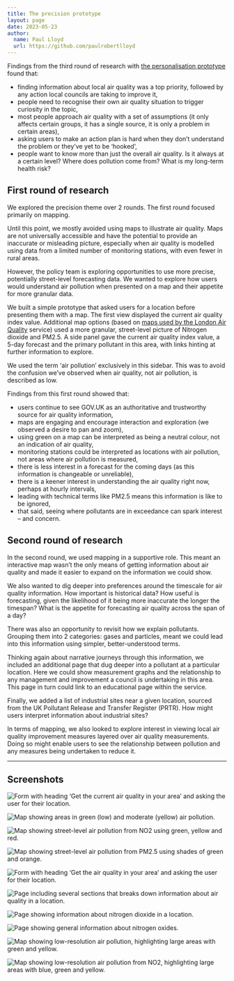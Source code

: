 ```yaml
---
title: The precision prototype
layout: page
date: 2023-05-23
author:
  name: Paul Lloyd
  url: https://github.com/paulrobertlloyd
---
```


Findings from the third round of research with [the personalisation prototype](/posts/citizen-alpha/personalisation-prototype/) found that:

* finding information about local air quality was a top priority, followed by any action local councils are taking to improve it,
* people need to recognise their own air quality situation to trigger curiosity in the topic,
* most people approach air quality with a set of assumptions (it only affects certain groups, it has a single source, it is only a problem in certain areas),
* asking users to make an action plan is hard when they don’t understand the problem or they’ve yet to be ‘hooked’,
* people want to know more than just the overall air quality. Is it always at a certain level? Where does pollution come from? What is my long-term health risk?

## First round of research

We explored the precision theme over 2 rounds. The first round focused primarily on mapping.

Until this point, we mostly avoided using maps to illustrate air quality. Maps are not universally accessible and have the potential to provide an inaccurate or misleading picture, especially when air quality is modelled using data from a limited number of monitoring stations, with even fewer in rural areas.

However, the policy team is exploring opportunities to use more precise, potentially street-level forecasting data. We wanted to explore how users would understand air pollution when presented on a map and their appetite for more granular data.

We built a simple prototype that asked users for a location before presenting them with a map. The first view displayed the current air quality index value. Additional map options (based on [maps used by the London Air Quality](https://apps.london.gov.uk/air-quality/) service) used a more granular, street-level picture of Nitrogen dioxide and PM2.5. A side panel gave the current air quality index value, a 5-day forecast and the primary pollutant in this area, with links hinting at further information to explore.

We used the term ‘air pollution’ exclusively in this sidebar. This was to avoid the confusion we’ve observed when air quality, not air pollution, is described as low.

Findings from this first round showed that:

* users continue to see GOV.UK as an authoritative and trustworthy source for air quality information,
* maps are engaging and encourage interaction and exploration (we observed a desire to pan and zoom),
* using green on a map can be interpreted as being a neutral colour, not an indication of air quality,
* monitoring stations could be interpreted as locations with air pollution, not areas where air pollution is measured,
* there is less interest in a forecast for the coming days (as this information is changeable or unreliable),
* there is a keener interest in understanding the air quality right now, perhaps at hourly intervals,
* leading with technical terms like PM2.5 means this information is like to be ignored,
* that said, seeing where pollutants are in exceedance can spark interest – and concern.

## Second round of research

In the second round, we used mapping in a supportive role. This meant an interactive map wasn’t the only means of getting information about air quality and made it easier to expand on the information we could show.

We also wanted to dig deeper into preferences around the timescale for air quality information. How important is historical data? How useful is forecasting, given the likelihood of it being more inaccurate the longer the timespan? What is the appetite for forecasting air quality across the span of a day?

There was also an opportunity to revisit how we explain pollutants. Grouping them into 2 categories: gases and particles, meant we could lead into this information using simpler, better-understood terms.

Thinking again about narrative journeys through this information, we included an additional page that dug deeper into a pollutant at a particular location. Here we could show measurement graphs and the relationship to any management and improvement a council is undertaking in this area. This page in turn could link to an educational page within the service.

Finally, we added a list of industrial sites near a given location, sourced from the UK Pollutant Release and Transfer Register (PRTR). How might users interpret information about industrial sites?

In terms of mapping, we also looked to explore interest in viewing local air quality improvement measures layered over air quality measurements. Doing so might enable users to see the relationship between pollution and any measures being undertaken to reduce it.

***

## Screenshots

![Form with heading ‘Get the current air quality in your area’ and asking the user for their location.](../../images/precision-prototype/1.png "Initial landing page")

![Map showing areas in green (low) and moderate (yellow) air pollution.](../../images/precision-prototype/2.png "Initial location map (showing overall air quality)")

![Map showing street-level air pollution from NO2 using green, yellow and red.](../../images/precision-prototype/3.png "Initial location map (showing NO2)")

![Map showing street-level air pollution from PM2.5 using shades of green and orange.](../../images/precision-prototype/4.png "Initial location map (showing PM2.5)")

![Form with heading ‘Get the air quality in your area’ and asking the user for their location.](../../images/precision-prototype/5.png "Revised landing page")

![Page including several sections that breaks down information about air quality in a location.](../../images/precision-prototype/6.png "Air quality in Elephant & Castle, SE1")

![Page showing information about nitrogen dioxide in a location.](../../images/precision-prototype/7.png "Nitrogen dioxide in Elephant & Castle, SE1")

![Page showing general information about nitrogen oxides.](../../images/precision-prototype/8.png "Nitrogen oxides (NOx)")

![Map showing low-resolution air pollution, highlighting large areas with green and yellow.](../../images/precision-prototype/9.png "Revised location map (showing current overall air quality)")

![Map showing low-resolution air pollution from NO2, highlighting large areas with blue, green and yellow.](../../images/precision-prototype/10.png "Revised location map (showing yearly average NO2 concentration)")
